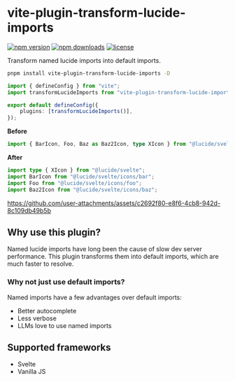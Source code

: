 # vite-plugin-transform-lucide-imports

[![npm version](https://flat.badgen.net/npm/v/vite-plugin-transform-lucide-imports?color=pink)](https://npmjs.com/package/vite-plugin-transform-lucide-imports)
[![npm downloads](https://flat.badgen.net/npm/dm/vite-plugin-transform-lucide-imports?color=pink)](https://npmjs.com/package/vite-plugin-transform-lucide-imports)
[![license](https://flat.badgen.net/github/license/ieedan/vite-plugin-transform-lucide-imports?color=pink)](https://github.com/ieedan/vite-plugin-transform-lucide-imports/blob/main/LICENSE)

Transform named lucide imports into default imports.

```sh
pnpm install vite-plugin-transform-lucide-imports -D
```

```ts
import { defineConfig } from "vite";
import transformLucideImports from "vite-plugin-transform-lucide-imports";

export default defineConfig({
	plugins: [transformLucideImports()],
});
```

**Before**

```ts
import { BarIcon, Foo, Baz as Baz2Icon, type XIcon } from "@lucide/svelte";
```

**After**

```ts
import type { XIcon } from "@lucide/svelte";
import BarIcon from "@lucide/svelte/icons/bar";
import Foo from "@lucide/svelte/icons/foo";
import Baz2Icon from "@lucide/svelte/icons/baz";
```

https://github.com/user-attachments/assets/c2692f80-e8f6-4cb8-942d-8c109db49b5b

## Why use this plugin?

Named lucide imports have long been the cause of slow dev server performance. This plugin transforms them into default imports, which are much faster to resolve.

### Why not just use default imports?

Named imports have a few advantages over default imports:

-   Better autocomplete
-   Less verbose
-   LLMs love to use named imports

## Supported frameworks

-   Svelte
-   Vanilla JS
